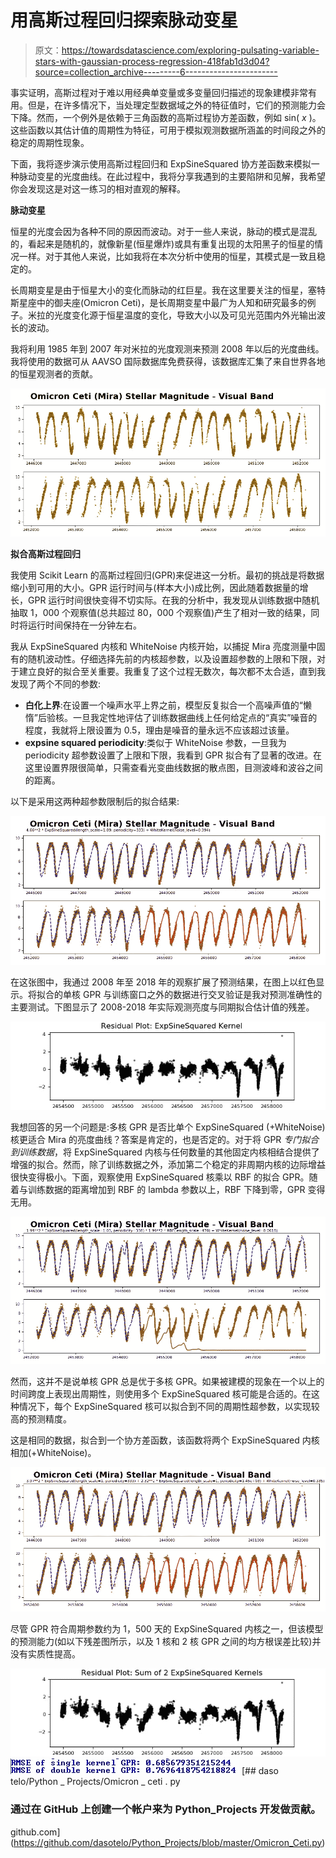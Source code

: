 # 用高斯过程回归探索脉动变星

> 原文：<https://towardsdatascience.com/exploring-pulsating-variable-stars-with-gaussian-process-regression-418fab1d3d04?source=collection_archive---------6----------------------->

事实证明，高斯过程对于难以用经典单变量或多变量回归描述的现象建模非常有用。但是，在许多情况下，当处理定型数据域之外的特征值时，它们的预测能力会下降。然而，一个例外是依赖于三角函数的高斯过程协方差函数，例如 sin( *x* )。这些函数以其估计值的周期性为特征，可用于模拟观测数据所涵盖的时间段之外的稳定的周期性现象。

下面，我将逐步演示使用高斯过程回归和 ExpSineSquared 协方差函数来模拟一种脉动变星的光度曲线。在此过程中，我将分享我遇到的主要陷阱和见解，我希望你会发现这是对这一练习的相对直观的解释。

**脉动变星**

恒星的光度会因为各种不同的原因而波动。对于一些人来说，脉动的模式是混乱的，看起来是随机的，就像新星(恒星爆炸)或具有重复出现的太阳黑子的恒星的情况一样。对于其他人来说，比如我将在本次分析中使用的恒星，其模式是一致且稳定的。

长周期变星是由于恒星大小的变化而脉动的红巨星。我在这里要关注的恒星，塞特斯星座中的御夫座(Omicron Ceti)，是长周期变星中最广为人知和研究最多的例子。米拉的光度变化源于恒星温度的变化，导致大小以及可见光范围内外光输出波长的波动。

我将利用 1985 年到 2007 年对米拉的光度观测来预测 2008 年以后的光度曲线。我将使用的数据可从 AAVSO 国际数据库免费获得，该数据库汇集了来自世界各地的恒星观测者的贡献。

![](img/ebb450e3e04229581b50bd6417e12bfd.png)

**拟合高斯过程回归**

我使用 Scikit Learn 的高斯过程回归(GPR)来促进这一分析。最初的挑战是将数据缩小到可用的大小。GPR 运行时间与(样本大小)成比例，因此随着数据量的增长，GPR 运行时间很快变得不切实际。在我的分析中，我发现从训练数据中随机抽取 1，000 个观察值(总共超过 80，000 个观察值)产生了相对一致的结果，同时将运行时间保持在一分钟左右。

我从 ExpSineSquared 内核和 WhiteNoise 内核开始，以捕捉 Mira 亮度测量中固有的随机波动性。仔细选择先前的内核超参数，以及设置超参数的上限和下限，对于建立良好的拟合至关重要。我重复了这个过程无数次，每次都不太合适，直到我发现了两个不同的参数:

*   **白化上界**:在设置一个噪声水平上界之前，模型反复拟合一个高噪声值的“懒惰”后验核。一旦我定性地评估了训练数据曲线上任何给定点的“真实”噪音的程度，我就将上限设置为 0.5，理由是噪音的量永远不应该超过该量。
*   **expsine squared periodicity**:类似于 WhiteNoise 参数，一旦我为 periodicity 超参数设置了上限和下限，我看到 GPR 拟合有了显著的改进。在这里设置界限很简单，只需查看光变曲线数据的散点图，目测波峰和波谷之间的距离。

以下是采用这两种超参数限制后的拟合结果:

![](img/c161a2573c11f8112b59d75679568803.png)

在这张图中，我通过 2008 年至 2018 年的观察扩展了预测结果，在图上以红色显示。将拟合的单核 GPR 与训练窗口之外的数据进行交叉验证是我对预测准确性的主要测试。下图显示了 2008-2018 年实际观测亮度与同期拟合估计值的残差。

![](img/50a25d61eaf5214d758d86843f59f6e5.png)

我想回答的另一个问题是:多核 GPR 是否比单个 ExpSineSquared (+WhiteNoise)核更适合 Mira 的亮度曲线？答案是肯定的，也是否定的。对于将 GPR *专门拟合到训练数据*，将 ExpSineSquared 内核与任何数量的其他固定内核相结合提供了增强的拟合。然而，除了训练数据之外，添加第二个稳定的非周期内核的边际增益很快变得极小。下面，观察使用 ExpSineSquared 核乘以 RBF 的拟合 GPR。随着与训练数据的距离增加到 RBF 的 lambda 参数以上，RBF 下降到零，GPR 变得无用。

![](img/614a4a4f297fb9f7401adbe7891a8057.png)

然而，这并不是说单核 GPR 总是优于多核 GPR。如果被建模的现象在一个以上的时间跨度上表现出周期性，则使用多个 ExpSineSquared 核可能是合适的。在这种情况下，每个 ExpSineSquared 核可以拟合到不同的周期性超参数，以实现较高的预测精度。

这是相同的数据，拟合到一个协方差函数，该函数将两个 ExpSineSquared 内核相加(+WhiteNoise)。

![](img/710e00a31d1c42444724658eaffaec9d.png)

尽管 GPR 符合周期参数约为 1，500 天的 ExpSineSquared 内核之一，但该模型的预测能力(如以下残差图所示，以及 1 核和 2 核 GPR 之间的均方根误差比较)并没有实质性提高。

![](img/a88e4a5f3959378e981cd71521e955cd.png)![](img/3a15c24fdd7ba035d26ce4c308473353.png)[](https://github.com/dasotelo/Python_Projects/blob/master/Omicron_Ceti.py) [## daso telo/Python _ Projects/Omicron _ ceti . py

### 通过在 GitHub 上创建一个帐户来为 Python_Projects 开发做贡献。

github.com](https://github.com/dasotelo/Python_Projects/blob/master/Omicron_Ceti.py)